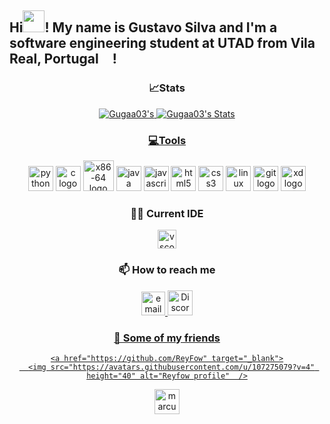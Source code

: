 <h2 align="left">Hi<img src="https://emojis.slackmojis.com/emojis/images/1577305505/7373/hand_wave.gif?1577305505" width="35" />! My name is Gustavo Silva and I'm a software engineering student at UTAD from <b>Vila Real, Portugal</b> <img src="https://user-images.githubusercontent.com/107275079/215307237-c38ad7fe-6c2b-49cd-a3f9-91b42b36ccf4.png" width="17" />!</h2>

<div align="center">
  
  ### 📈Stats
  
  <a href="https://github.com/Gugaa03/Gugaa03">
    <img src="https://github-readme-stats.vercel.app/api?username=Gugaa03&show_icons=true&line_height=20&count_private=true&title_color=8c1aff&text_color=ffffff&bg_color=1d1f21&border_color=000000" alt="Gugaa03's"/>
  </a>
  <a href=https://github.com/Gugaa03/Gugaa03">
    <img src="https://github-readme-stats.vercel.app/api/top-langs/?username=Gugaa03&layout=compact&title_color=8c1aff&text_color=ffffff&bg_color=1d1f21&border_color=000000&langs_count=6" alt="Gugaa03's Stats"/>
    
   ### 💻Tools 
    
  </a>
  <img src="https://cdn.jsdelivr.net/gh/devicons/devicon/icons/python/python-original.svg" height='40' alt="python logo"  />
  <img src="https://cdn.jsdelivr.net/gh/devicons/devicon/icons/c/c-original.svg" height='40' alt="c logo"  />
  <img src="https://user-images.githubusercontent.com/5421823/62779159-4cf76880-baaa-11e9-8318-e20a1aaa913a.png" height='49' alt="x86-64 logo"  />
  <img src="https://cdn.jsdelivr.net/gh/devicons/devicon/icons/java/java-original.svg" height='40' alt="java logo"  />
  <img src="https://cdn.jsdelivr.net/gh/devicons/devicon/icons/javascript/javascript-original.svg" height='40' alt="javascript logo"  />
  <img src="https://cdn.jsdelivr.net/gh/devicons/devicon/icons/html5/html5-original.svg" height='40' alt="html5 logo"  />
  <img src="https://cdn.jsdelivr.net/gh/devicons/devicon/icons/css3/css3-original.svg" height='40' alt="css3 logo"  />
  <img src="https://cdn.jsdelivr.net/gh/devicons/devicon/icons/linux/linux-original.svg" height='40' alt="linux logo"  />
  <img src="https://cdn.jsdelivr.net/gh/devicons/devicon/icons/git/git-original.svg" height='40' alt="git logo"  />
  <img src="https://cdn.jsdelivr.net/gh/devicons/devicon/icons/xd/xd-plain.svg" height='40' alt="xd logo"  />
  </a>
  
  ### 👨‍💻 Current IDE
  
  <img src='https://cdn.jsdelivr.net/gh/devicons/devicon/icons/vscode/vscode-original.svg' alt='vscode' height='30' />
  
  ### 📫 How to reach me
  
  <a href="mailto:guga090403@gmail.com" target="_blank">
    <img src="https://user-images.githubusercontent.com/107275079/215570983-890f1d63-b366-452e-9c54-e34bc939178d.png" height="38" alt="email logo" />
  <a href="https://discordapp.com/users/224581047260545025" target="_blank">
    <img src="https://logodownload.org/wp-content/uploads/2017/11/discord-logo-1-1.png" height='40' alt="Discord logo"  />
    
   ### 💩 Some of my friends

    <a href="https://github.com/ReyFow" target="_blank">
      <img src="https://avatars.githubusercontent.com/u/107275079?v=4" height="40" alt="Reyfow profile"  />
   <a href="https://github.com/marcuscabral21" target="_blank">
      <img src="https://avatars.githubusercontent.com/u/101330678?v=4" height="40" alt="marcuscabral21 profile"  />                                                                                  
</div>
